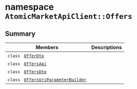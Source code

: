 # namespace `AtomicMarketApiClient::Offers` 

## Summary

 Members                                | Descriptions                                
----------------------------------------|---------------------------------------------
`class ` [`OfferDto`](AtomicMarketApiClient--Offers--OfferDto.md) | 
`class ` [`OffersApi`](AtomicMarketApiClient--Offers--OffersApi.md) | 
`class ` [`OffersDto`](AtomicMarketApiClient--Offers--OffersDto.md) | 
`class ` [`OffersUriParameterBuilder`](AtomicMarketApiClient--Offers--OffersUriParameterBuilder.md) | 

